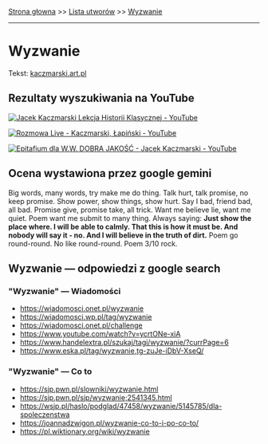 [Strona głowna](../index.md) >> [Lista utworów](../list.md) >> [Wyzwanie](662.md)

---

# Wyzwanie

Tekst: [kaczmarski.art.pl](https://www.kaczmarski.art.pl/tworczosc/wiersze/wyzwanie/)

## Rezultaty wyszukiwania na YouTube

[![Jacek Kaczmarski   Lekcja Historii Klasycznej - YouTube](http://img.youtube.com/vi/YgiqvHS3mcM/0.jpg)](https://www.youtube.com/watch?v=YgiqvHS3mcM "Jacek Kaczmarski   Lekcja Historii Klasycznej - YouTube")

[![Rozmowa Live - Kaczmarski, Łapiński - YouTube](http://img.youtube.com/vi/Yz1Nc1-QOkg/0.jpg)](https://www.youtube.com/watch?v=Yz1Nc1-QOkg "Rozmowa Live - Kaczmarski, Łapiński - YouTube")

[![Epitafium dla W.W. DOBRA JAKOŚĆ  - Jacek Kaczmarski - YouTube](http://img.youtube.com/vi/guMyd5c59WY/0.jpg)](https://www.youtube.com/watch?v=guMyd5c59WY "Epitafium dla W.W. DOBRA JAKOŚĆ  - Jacek Kaczmarski - YouTube")

## Ocena wystawiona przez google gemini

Big words, many words, try make me do thing. Talk hurt, talk promise, no keep promise. Show power, show things, show hurt. Say I bad, friend bad, all bad. Promise give, promise take, all trick. Want me believe lie, want me quiet. Poem want me submit to many thing. Always saying: **Just show the place where. I will be able to calmly. That this is how it must be. And nobody will say it - no. And I will believe in the truth of dirt.** Poem go round-round. No like round-round. Poem 3/10 rock.


## Wyzwanie — odpowiedzi z google search

### "Wyzwanie" — Wiadomości

 - <https://wiadomosci.onet.pl/wyzwanie>
 - <https://wiadomosci.wp.pl/tag/wyzwanie>
 - <https://wiadomosci.onet.pl/challenge>
 - <https://www.youtube.com/watch?v=ycrtONe-xiA>
 - <https://www.handelextra.pl/szukaj/tagi/wyzwanie/?currPage=6>
 - <https://www.eska.pl/tag/wyzwanie,tg-zuJe-iDbV-XseQ/>

### "Wyzwanie" — Co to

 - <https://sjp.pwn.pl/slowniki/wyzwanie.html>
 - <https://sjp.pwn.pl/sjp/wyzwanie;2541345.html>
 - <https://wsjp.pl/haslo/podglad/47458/wyzwanie/5145785/dla-spoleczenstwa>
 - <https://joannadzwigon.pl/wyzwanie-co-to-i-po-co-to/>
 - <https://pl.wiktionary.org/wiki/wyzwanie>

